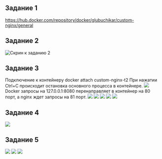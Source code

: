 ## Задание 1
https://hub.docker.com/repository/docker/glubuchikar/custom-nginx/general

## Задание 2
![Скрин к заданию 2](https://github.com/GlubuchikAr/shvirtd-19/blob/main/05-virt-03-docker-intro/Задание%202/Снимок%20экрана_20250512_213711.png)

## Задание 3
Подключение к контейнеру docker attach custom-nginx-t2
При нажатии Ctrl+C происходит остановка основного процесса в контейнере.
![](https://github.com/GlubuchikAr/shvirtd-19/blob/main/05-virt-03-docker-intro/Задание%203/Снимок%20экрана_20250512_224839.png)
Docker запросы на 127.0.0.1:8080 перенаправляет в контейнер на 80 порт, а nginx ждет запросы на 81 порт.
![](https://github.com/GlubuchikAr/shvirtd-19/blob/main/05-virt-03-docker-intro/Задание%203/Снимок%20экрана_20250512_224927.png)
![](https://github.com/GlubuchikAr/shvirtd-19/blob/main/05-virt-03-docker-intro/Задание%203/Снимок%20экрана_20250512_225018.png)
![](https://github.com/GlubuchikAr/shvirtd-19/blob/main/05-virt-03-docker-intro/Задание%203/Снимок%20экрана_20250512_225111.png)
![](https://github.com/GlubuchikAr/shvirtd-19/blob/main/05-virt-03-docker-intro/Задание%203/Снимок%20экрана_20250512_225145.png)
![](https://github.com/GlubuchikAr/shvirtd-19/blob/main/05-virt-03-docker-intro/Задание%203/Снимок%20экрана_20250512_225355.png)

## Задание 4
![](https://github.com/GlubuchikAr/shvirtd-19/blob/main/05-virt-03-docker-intro/Задание%204/Снимок%20экрана_20250512_234633.png)

## Задание 5
![](https://github.com/GlubuchikAr/shvirtd-19/blob/main/05-virt-03-docker-intro/Задание%205/Снимок%20экрана_20250513_222254.png)
![](https://github.com/GlubuchikAr/shvirtd-19/blob/main/05-virt-03-docker-intro/Задание%205/Снимок%20экрана_20250513_222254.png)
![](https://github.com/GlubuchikAr/shvirtd-19/blob/main/05-virt-03-docker-intro/Задание%205/Снимок%20экрана_20250513_222837.png)
[](https://github.com/GlubuchikAr/shvirtd-19/blob/main/05-virt-03-docker-intro/Задание%205/Снимок%20экрана_20250513_222837.png)
